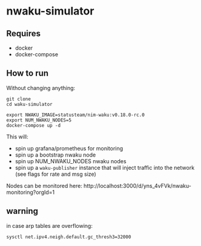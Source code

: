 # nwaku-simulator

## Requires
* docker
* docker-compose

## How to run
Without changing anything:

```
git clone 
cd waku-simulator
```

```
export NWAKU_IMAGE=statusteam/nim-waku:v0.18.0-rc.0
export NUM_NWAKU_NODES=5
docker-compose up -d
```


This will:
* spin up grafana/prometheus for monitoring
* spin up a bootstrap nwaku node
* spin up NUM_NWAKU_NODES nwaku nodes
* spin up a `waku-publisher` instance that will inject traffic into the network (see flags for rate and msg size)

Nodes can be monitored here:
http://localhost:3000/d/yns_4vFVk/nwaku-monitoring?orgId=1


## warning

in case arp tables are overflowing:

```
sysctl net.ipv4.neigh.default.gc_thresh3=32000
```
